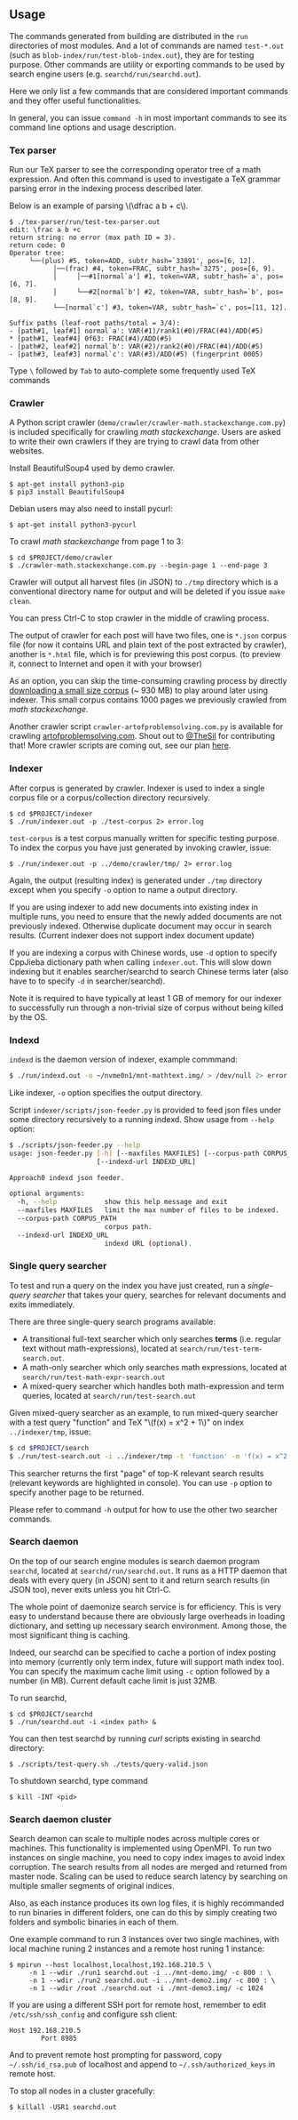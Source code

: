 ## Usage
The commands generated from building are distributed in the `run` directories of most modules.
And a lot of commands are named `test-*.out` (such as `blob-index/run/test-blob-index.out`), they are for testing purpose.
Other commands are utility or exporting commands to be used by search engine users (e.g. `searchd/run/searchd.out`).

Here we only list a few commands that are considered important
commands and they offer useful functionalities.

In general, you can issue `command -h` in most important commands to see its command line options and usage description.

### Tex parser
Run our TeX parser to see the corresponding operator tree of a math expression. And often this command is used to investigate a TeX grammar parsing error in the indexing process described later.

Below is an example of parsing \\(\dfrac a b + c\\).
```
$ ./tex-parser/run/test-tex-parser.out
edit: \frac a b +c
return string: no error (max path ID = 3).
return code: 0
Operator tree:
     └──(plus) #5, token=ADD, subtr_hash=`33891', pos=[6, 12].
           │──(frac) #4, token=FRAC, subtr_hash=`3275', pos=[6, 9].
           │     │──#1[normal`a'] #1, token=VAR, subtr_hash=`a', pos=[6, 7].
           │     └──#2[normal`b'] #2, token=VAR, subtr_hash=`b', pos=[8, 9].
           └──[normal`c'] #3, token=VAR, subtr_hash=`c', pos=[11, 12].

Suffix paths (leaf-root paths/total = 3/4):
- [path#1, leaf#1] normal`a': VAR(#1)/rank1(#0)/FRAC(#4)/ADD(#5)
* [path#1, leaf#4] 0f63: FRAC(#4)/ADD(#5) 
- [path#2, leaf#2] normal`b': VAR(#2)/rank2(#0)/FRAC(#4)/ADD(#5)
- [path#3, leaf#3] normal`c': VAR(#3)/ADD(#5) (fingerprint 0005)
```
Type `\` followed by `Tab` to auto-complete some frequently used TeX commands

### Crawler
A Python script crawler (`demo/crawler/crawler-math.stackexchange.com.py`) is included specifically for crawling *math stackexchange*.
Users are asked to write their own crawlers if they are trying to crawl data from other websites.

Install BeautifulSoup4 used by demo crawler.
```
$ apt-get install python3-pip
$ pip3 install BeautifulSoup4
```

Debian users may also need to install pycurl:
```
$ apt-get install python3-pycurl
```

To crawl *math stackexchange* from page 1 to 3:
```
$ cd $PROJECT/demo/crawler
$ ./crawler-math.stackexchange.com.py --begin-page 1 --end-page 3
```
Crawler will output all harvest files (in JSON) to `./tmp` directory which is a conventional directory name for output and will be deleted if you issue `make clean`.

You can press Ctrl-C to stop crawler in the middle of crawling process.

The output of crawler for each post will have two files, one is `*.json` corpus file (for now it contains URL and plain text of the post extracted by crawler), another is `*.html` file, which is for previewing this post corpus. (to preview it, connect to Internet and open it with your browser)

As an option, you can skip the time-consuming crawling
process by directly
[downloading a small size corpus](https://www.cs.rit.edu/~dprl/data/mse-corpus.tar.gz) (~ 930 MB) to play around later using indexer.
This small corpus contains 1000 pages we previously
crawled from *math stackexchange*.

Another crawler script `crawler-artofproblemsolving.com.py` is available for crawling [artofproblemsolving.com](https://artofproblemsolving.com). Shout out to [@TheSil](https://github.com/TheSil) for contributing that! More crawler scripts are coming out, see our plan [here](TODO.html#consider-additional-indexing-sources).

### Indexer
After corpus is generated by crawler.
Indexer is used to index a single corpus file or a corpus/collection directory recursively.

```
$ cd $PROJECT/indexer
$ ./run/indexer.out -p ./test-corpus 2> error.log
```

`test-corpus` is a test corpus manually written for specific
testing purpose.
To index the corpus you have just generated by invoking
crawler, issue:

```
$ ./run/indexer.out -p ../demo/crawler/tmp/ 2> error.log
```

Again, the output (resulting index) is generated under
`./tmp` directory except when you specify `-o` option to name
a output directory.

If you are using indexer to add new documents into existing
index in multiple runs, you need to ensure that the newly added
documents are not previously indexed. Otherwise duplicate document
may occur in search results. (Current indexer does not support index
document update)

If you are indexing a corpus with Chinese words, use `-d`
option to specify CppJieba dictionary path when calling
`indexer.out`. This will slow down indexing but it enables
searcher/searchd to search Chinese terms later (also have to
to specify `-d` in searcher/searchd).

Note it is required to have typically at least 1 GB of memory
for our indexer to successfully run through a non-trivial size
of corpus without being killed by the OS.

### Indexd
`indexd` is the daemon version of indexer, example commmand:
```sh
$ ./run/indexd.out -o ~/nvme0n1/mnt-mathtext.img/ > /dev/null 2> error.log
```
Like indexer, `-o` option specifies the output directory.

Script `indexer/scripts/json-feeder.py` is provided to feed json files under
some directory recursively to a running indexd. Show usage from `--help` option:
```sh
$ ./scripts/json-feeder.py --help 
usage: json-feeder.py [-h] [--maxfiles MAXFILES] [--corpus-path CORPUS_PATH]
                      [--indexd-url INDEXD_URL]

Approach0 indexd json feeder.

optional arguments:
  -h, --help            show this help message and exit
  --maxfiles MAXFILES   limit the max number of files to be indexed.
  --corpus-path CORPUS_PATH
                        corpus path.
  --indexd-url INDEXD_URL
                        indexd URL (optional).
```

### Single query searcher
To test and run a query on the index you have just created,
run a *single-query searcher* that takes your query, searches for
relevant documents and exits immediately.

There are three single-query search programs available:

* A transitional full-text searcher which only searches
**terms** (i.e. regular text without math-expressions), 
located at `search/run/test-term-search.out`.
* A math-only searcher which only searches math expressions,
located at `search/run/test-math-expr-search.out`
* A mixed-query searcher which handles both math-expression
and term queries, located at `search/run/test-search.out`

Given mixed-query searcher as an example, to run mixed-query searcher
with a test query "function" and TeX "\\(f(x) = x^2 + 1\\)" on index
`../indexer/tmp`, issue:

```sh
$ cd $PROJECT/search
$ ./run/test-search.out -i ../indexer/tmp -t 'function' -m 'f(x) = x^2 + 1'
```

This searcher returns the first "page" of top-K relevant search
results (relevant keywords are highlighted in console). You
can use `-p` option to specify another page to be returned.

Please refer to command `-h` output for how to use the other
two searcher commands.

### Search daemon
On the top of our search engine modules is search daemon
program `searchd`, located at `searchd/run/searchd.out`.
It runs as a HTTP daemon that deals with every query (in JSON)
sent to it and return search results (in JSON too), never
exits unless you hit Ctrl-C.

The whole point of daemonize search service is for efficiency.
This is very easy to understand because there are obviously
large overheads in loading dictionary, and setting up
necessary search environment. Among those, the most significant
thing is caching.

Indeed, our searchd can be specified to cache a portion of
index posting into memory (currently only term index, future
will support math index too).
You can specify the maximum cache limit using `-c` option
followed by a number (in MB).
Current default cache limit is just 32MB.

To run searchd,
```
$ cd $PROJECT/searchd
$ ./run/searchd.out -i <index path> &
```

You can then test searchd by running *curl* scripts existing
in searchd directory:

```
$ ./scripts/test-query.sh ./tests/query-valid.json
```

To shutdown searchd, type command
```
$ kill -INT <pid>
```

### Search daemon cluster
Search deamon can scale to multiple nodes across multiple cores or machines.
This functionality is implemented using OpenMPI. To run two instances on single
machine, you need to copy index images to avoid index corruption. The search
results from all nodes are merged and returned from master node. Scaling can be
used to reduce search latency by searching on multiple smaller segments of
original indices.

Also, as each instance produces its own log files, it is highly recommanded to run binaries in
different folders, one can do this by simply creating two folders and symbolic
binaries in each of them.

One example command to run 3 instances over two single machines, with local machine runing 2
instances and a remote host runing 1 instance:
```
$ mpirun --host localhost,localhost,192.168.210.5 \
     -n 1 --wdir ./run1 searchd.out -i ../mnt-demo.img/ -c 800 : \
     -n 1 --wdir ./run2 searchd.out -i ../mnt-demo2.img/ -c 800 : \
     -n 1 --wdir /root ./searchd.out -i ./mnt-demo3.img/ -c 1024
```

If you are using a different SSH port for remote host, remember to edit `/etc/ssh/ssh_config` and configure ssh client:
```
Host 192.168.210.5
        Port 8985
```

And to prevent remote host prompting for password, copy `~/.ssh/id_rsa.pub` of localhost and append to `~/.ssh/authorized_keys` in remote host.

To stop all nodes in a cluster gracefully:
```
$ killall -USR1 searchd.out
```
